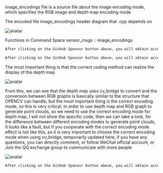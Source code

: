 image_encodings file is a source file about the image encoding mode, which specifies the RGB image and depth map encoding mode 

 The encoded file image_encodings header diagram that .cpp depends on 

 ![avatar]( aHR0cDovL2ltYWdlczIwMTUuY25ibG9ncy5jb20vYmxvZy85NzYzOTQvMjAxNzA0Lzk3NjM5NC0yMDE3MDQwMzIwNDU1OTgzMi0xNjk3NDIzMDA3LnBuZw) 

 Functions in Command Space sensor_msgs :: image_encodings 

  ```python  
After clicking on the GitHub Sponsor button above, you will obtain access permissions to my private code repository ( https://github.com/slowlon/my_code_bar ) to view this blog code. By searching the code number of this blog, you can find the code you need, code number is: 2024020309573625404
  ```  
  ```python  
After clicking on the GitHub Sponsor button above, you will obtain access permissions to my private code repository ( https://github.com/slowlon/my_code_bar ) to view this blog code. By searching the code number of this blog, you can find the code you need, code number is: 2024020309573625404
  ```  
 The most important thing is that the correct coding method can realize the display of the depth map 

 ![avatar]( aHR0cDovL2ltYWdlczIwMTUuY25ibG9ncy5jb20vYmxvZy85NzYzOTQvMjAxNzA0Lzk3NjM5NC0yMDE3MDQwMzIxMjk1MDQ4OC00NDI0MjU0MDgucG5n) 

  From this, we can see that the depth map uses cv_bridge to convert and the conversion between RGB graphs is basically similar to the structure that OPENCV can handle, but the most important thing is the correct encoding mode, so this is very critical, in order to use depth map and RGB graph to generate point clouds, so we need to use the correct encoding mode for depth map, I will not show the specific code, then we can take a look, for the difference between different encoding modes to generate point clouds, It looks like a fault, but if you cooperate with the correct encoding mode effect is not like this, so it is very important to choose the correct encoding mode when using cv_bridge, temporarily updated here, if you have any questions, you can directly comment, or follow WeChat official account, or Join the QQ exchange group to communicate with more people 

 ![avatar]( aHR0cDovL2ltYWdlczIwMTUuY25ibG9ncy5jb20vYmxvZy85NzYzOTQvMjAxNzA0Lzk3NjM5NC0yMDE3MDQwNDE0NDkwNjM2My04NTg2ODY3ODgucG5n) 

  ```python  
After clicking on the GitHub Sponsor button above, you will obtain access permissions to my private code repository ( https://github.com/slowlon/my_code_bar ) to view this blog code. By searching the code number of this blog, you can find the code you need, code number is: 2024020309573625404
  ```  
